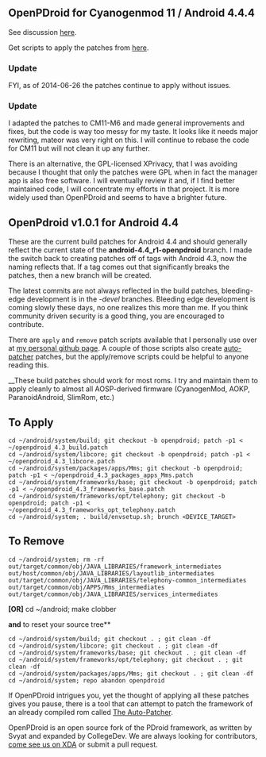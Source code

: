 ## OpenPDroid for Cyanogenmod 11 / Android 4.4.4


See discussion [here](https://github.com/OpenPDroid/OpenPDroidPatches/issues/21).

Get scripts to apply the patches from [here](https://github.com/Lanchon/OpenPDroid-scripts).


### Update


FYI, as of 2014-06-26 the patches continue to apply without issues.


### Update


I adapted the patches to CM11-M6 and made general improvements and fixes, but the code is way too messy for my taste. It looks like it needs major rewriting, mateor was very right on this. I will continue to rebase the code for CM11 but will not clean it up any further.

There is an alternative, the GPL-licensed XPrivacy, that I was avoiding because I thought that only the patches were GPL when in fact the manager app is also free software. I will eventually review it and, if I find better maintained code, I will concentrate my efforts in that project. It is more widely used than OpenPDroid and seems to have a brighter future.


## OpenPdroid v1.0.1 for Android 4.4


These are the current build patches for Android 4.4 and should generally reflect the current state of the **android-4.4_r1-openpdroid** branch. I made the switch back to creating patches off of tags with Android 4.3, now the naming reflects that. If a tag comes out that significantly breaks the patches, then a new branch will be created.

The latest commits are not always reflected in the build patches, bleeding-edge development is in the _-devel_ branches. Bleeding edge development is coming slowly these days, no one realizes this more than me. If you think community driven security is a good thing, you are encouraged to contribute.

There are ```apply``` and ```remove``` patch scripts available that I personally use over at [my personal github page](https://github.com/mateor/patchScripts). A couple of those scripts also create [auto-patcher](https://www.github.com/mateor/auto-patcher) patches, but the apply/remove scripts could be helpful to anyone reading this.

__These build patches should work for most roms. I try and maintain them to apply cleanly to almost all AOSP-derived firmware (CyanogenMod, AOKP, ParanoidAndroid, SlimRom, etc.)


To Apply
--------------
	cd ~/android/system/build; git checkout -b openpdroid; patch -p1 < ~/openpdroid_4.3_build.patch
	cd ~/android/system/libcore; git checkout -b openpdroid; patch -p1 < ~/openpdroid_4.3_libcore.patch
	cd ~/android/system/packages/apps/Mms; git checkout -b openpdroid; patch -p1 < ~/openpdroid_4.3_packages_apps_Mms.patch
	cd ~/android/system/frameworks/base; git checkout -b openpdroid; patch -p1 < ~/openpdroid_4.3_frameworks_base.patch
	cd ~/android/system/frameworks/opt/telephony; git checkout -b openpdroid; patch -p1 < ~/openpdroid_4.3_frameworks_opt_telephony.patch
	cd ~/android/system; . build/envsetup.sh; brunch <DEVICE_TARGET>


To Remove
--------------
	cd ~/android/system; rm -rf out/target/common/obj/JAVA_LIBRARIES/framework_intermediates out/host/common/obj/JAVA_LIBRARIES/layoutlib_intermediates out/target/common/obj/JAVA_LIBRARIES/telephony-common_intermediates out/target/common/obj/APPS/Mms_intermediates out/target/common/obj/JAVA_LIBRARIES/services_intermediates

**[OR]** 	cd ~/android; make clobber

**and** to reset your source tree**

	cd ~/android/system/build; git checkout . ; git clean -df
	cd ~/android/system/libcore; git checkout . ; git clean -df
	cd ~/android/system/frameworks/base; git checkout . ; git clean -df
	cd ~/android/system/frameworks/opt/telephony; git checkout . ; git clean -df
	cd ~/android/system/packages/apps/Mms; git checkout . ; git clean -df
	cd ~/android/system; repo abandon openpdroid

If OpenPDroid intrigues you, yet the thought of applying all these patches gives you
pause, there is a tool that can attempt to patch the framework of an already compiled
rom called [The Auto-Patcher](http://forum.xda-developers.com/showthread.php?p=32155918#post32155918). 


OpenPDroid is an open source fork of the PDroid framework, as written by Svyat and expanded by CollegeDev. We are always looking for contributors, [come see us on XDA](http://forum.xda-developers.com/showthread.php?t=2098156) or submit a pull request.
